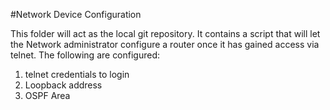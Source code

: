 #Network Device Configuration

This folder will act as the local git repository.
It contains a script that will let the Network administrator configure
a router once it has gained access via telnet.
The following are configured:

1. telnet credentials to login
2. Loopback address
3. OSPF Area
